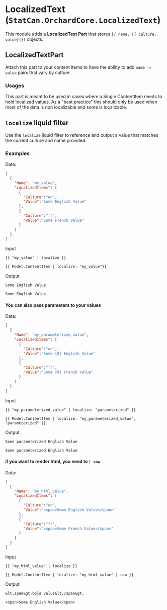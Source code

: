 # LocalizedText (`StatCan.OrchardCore.LocalizedText`)

This module adds a **LocalizedText Part** that stores `[{ name, [{ culture, value}]}]` objects. 


## LocalizedTextPart

Attach this part to your content items to have the ability to add `name -> value` pairs that vary by culture.

### Usages

This part is meant to be used in cases where a Single ContentItem needs to hold localized values. 
As a "best practice" this should only be used when most of the data is non localizable and some is localizable.


## `localize` liquid filter

Use the `localize` liquid filter to reference and output a value that matches the current culture and name provided. 

### Examples

Data: 
```json
[
  {
    "Name": "my_value",
    "LocalizedItems": [
      {
        "Culture":"en",
        "Value":"Some English Value"
      },
      {
        "Culture":"fr",
        "Value":"Some French Value"
      }
    ]
  }
]

```
Input

```liquid
{{ "my_value" | localize }}

{{ Model.ContentItem | localize: "my_value"}}
```

Output

```text
Some English Value

Some English Value
```

#### You can also pass parameters to your values

Data: 
```json
[
  {
    "Name": "my_parameterized_value",
    "LocalizedItems": [
      {
        "Culture":"en",
        "Value":"Some {0} English Value"
      },
      {
        "Culture":"fr",
        "Value":"Some {0} French Value"
      }
    ]
  }
]

```
Input

```liquid
{{ "my_parameterized_value" | localize: "parameterized" }}

{{ Model.ContentItem | localize: "my_parameterized_value", "parameterized" }}
```

Output

```text
Some parameterized English Value

Some parameterized English Value
```

#### if you want to render html, you need to `| raw`

Data: 
```json
[
  {
    "Name": "my_html_value",
    "LocalizedItems": [
      {
        "Culture":"en",
        "Value":"<span>Some English Value</span>"
      },
      {
        "Culture":"fr",
        "Value":"<span>Some French Value</span>"
      }
    ]
  }
]

```
Input

```liquid
{{ "my_html_value" | localize }}

{{ Model.ContentItem | localize: "my_html_value" | raw }}
```

Output

```text
&lt;span&gt;bold value&lt;/span&gt;

<span>Some English Value</span>
```
